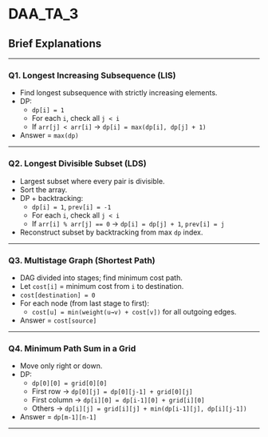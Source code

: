 # DAA_TA_3


## Brief Explanations

---

### Q1. Longest Increasing Subsequence (LIS)

- Find longest subsequence with strictly increasing elements.
- DP:
  - `dp[i] = 1`
  - For each `i`, check all `j < i`
  - If `arr[j] < arr[i]` → `dp[i] = max(dp[i], dp[j] + 1)`
- Answer = `max(dp)`

---

### Q2. Longest Divisible Subset (LDS)

- Largest subset where every pair is divisible.
- Sort the array.
- DP + backtracking:
  - `dp[i] = 1`, `prev[i] = -1`
  - For each `i`, check all `j < i`
  - If `arr[i] % arr[j] == 0` → `dp[i] = dp[j] + 1`, `prev[i] = j`
- Reconstruct subset by backtracking from max `dp` index.

---

### Q3. Multistage Graph (Shortest Path)

- DAG divided into stages; find minimum cost path.
- Let `cost[i]` = minimum cost from `i` to destination.
- `cost[destination] = 0`
- For each node (from last stage to first):
  - `cost[u] = min(weight(u→v) + cost[v])` for all outgoing edges.
- Answer = `cost[source]`

---

### Q4. Minimum Path Sum in a Grid

- Move only right or down.
- DP:
  - `dp[0][0] = grid[0][0]`
  - First row → `dp[0][j] = dp[0][j-1] + grid[0][j]`
  - First column → `dp[i][0] = dp[i-1][0] + grid[i][0]`
  - Others → `dp[i][j] = grid[i][j] + min(dp[i-1][j], dp[i][j-1])`
- Answer = `dp[m-1][n-1]`

---

